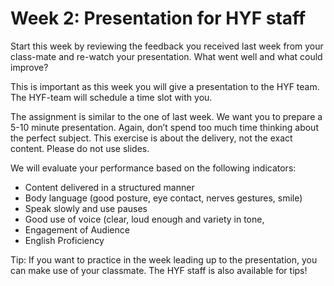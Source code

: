 # Week 2: Presentation for HYF staff

Start this week by reviewing the feedback you received last week from your class-mate and re-watch your presentation. What went well and what could improve? 

This is important as this week you will give a presentation to the HYF team. The HYF-team will schedule a time slot with you.

The assignment is similar to the one of last week. We want you to prepare a 5-10 minute presentation. Again, don’t spend too much time thinking about the perfect subject. This exercise is about the delivery, not the exact content. Please do not use slides. 

We will evaluate your performance based on the following indicators:
- Content delivered in a structured manner
- Body language (good posture, eye contact, nerves gestures, smile)
- Speak slowly and use pauses
- Good use of voice (clear, loud enough and variety in tone,
- Engagement of Audience
- English Proficiency

Tip: If you want to practice in the week leading up to the presentation, you can make use of your classmate. The HYF staff is also available for tips!
